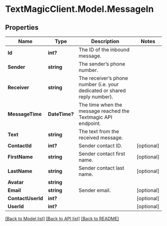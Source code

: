 # TextMagicClient.Model.MessageIn
## Properties

Name | Type | Description | Notes
------------ | ------------- | ------------- | -------------
**Id** | **int?** | The ID of the inbound message. | 
**Sender** | **string** | The sender’s phone number. | 
**Receiver** | **string** | The receiver’s phone number (i.e. your dedicated or shared reply number). | 
**MessageTime** | **DateTime?** | The time when the message reached the Textmagic API endpoint. | 
**Text** | **string** | The text from the received message. | 
**ContactId** | **int?** | Sender contact ID. | [optional] 
**FirstName** | **string** | Sender contact first name. | [optional] 
**LastName** | **string** | Sender contact last name. | [optional] 
**Avatar** | **string** |  | 
**Email** | **string** | Sender email. | [optional] 
**ContactUserId** | **int?** |  | [optional] 
**UserId** | **int?** |  | [optional] 

[[Back to Model list]](../README.md#documentation-for-models) [[Back to API list]](../README.md#documentation-for-api-endpoints) [[Back to README]](../README.md)

